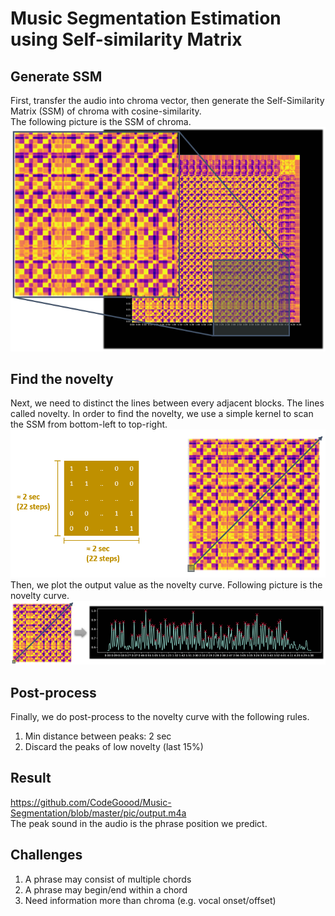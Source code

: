 # Music Segmentation Estimation using Self-similarity Matrix 
## Generate SSM
First, transfer the audio into chroma vector, then generate the Self-Similarity Matrix (SSM) of chroma with cosine-similarity.  
The following picture is the SSM of chroma.
![image](https://github.com/CodeGoood/Music-Segmentation/blob/master/pic/ssm%20bigger.png)  
## Find the novelty
Next, we need to distinct the lines between every adjacent blocks. The lines called novelty. In order to find the novelty, we use a simple kernel to scan the SSM from bottom-left to top-right.  
![image](https://github.com/CodeGoood/Music-Segmentation/blob/master/pic/ssm-dir.png)
Then, we plot the output value as the novelty curve. Following picture is the novelty curve.
![image](https://github.com/CodeGoood/Music-Segmentation/blob/master/pic/ssm_to_curve.png)
## Post-process
Finally, we do post-process to the novelty curve with the following rules.  
1. Min distance between peaks: 2 sec  
2. Discard the peaks of low novelty (last 15%)
## Result
https://github.com/CodeGoood/Music-Segmentation/blob/master/pic/output.m4a  
The peak sound in the audio is the phrase position we predict. 
## Challenges
1. A phrase may consist of multiple chords  
2. A phrase may begin/end within a chord  
3. Need information more than chroma (e.g. vocal onset/offset)
